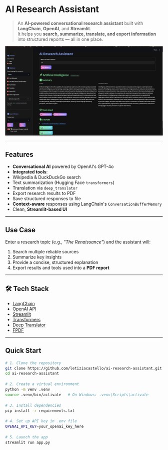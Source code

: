 # AI Research Assistant

> An **AI-powered conversational research assistant** built with **LangChain**, **OpenAI**, and **Streamlit**.  
It helps you **search, summarize, translate, and export information** into structured reports — all in one place.

![AI Research Assistant Screenshot](screenshot_app.png)

---

## Features

-  **Conversational AI** powered by OpenAI's GPT-4o  
-  **Integrated tools**:
  - Wikipedia & DuckDuckGo search  
  - Text summarization (Hugging Face `transformers`)  
  - Translation via `deep_translator`  
  - Export research results to PDF  
  - Save structured responses to file  
-  **Context-aware** responses using LangChain's `ConversationBufferMemory`  
-  Clean, **Streamlit-based UI**  

---

##  Use Case

Enter a research topic (e.g., *"The Renaissance"*) and the assistant will:  
1. Search multiple reliable sources  
2. Summarize key insights  
3. Provide a concise, structured explanation  
4. Export results and tools used into a **PDF report**

---

## 🛠️ Tech Stack

- [LangChain](https://www.langchain.com/)  
- [OpenAI API](https://platform.openai.com/)  
- [Streamlit](https://streamlit.io/)  
- [Transformers](https://huggingface.co/transformers/)  
- [Deep Translator](https://pypi.org/project/deep-translator/)  
- [FPDF](https://pyfpdf.github.io/)  

---

## Quick Start

```bash
# 1. Clone the repository
git clone https://github.com/letiziacastello/ai-research-assistant.git
cd ai-research-assistant

# 2. Create a virtual environment
python -m venv .venv
source .venv/bin/activate   # On Windows: .venv\Scripts\activate

# 3. Install dependencies
pip install -r requirements.txt

# 4. Set up API key in .env file
OPENAI_API_KEY=your_openai_key_here

# 5. Launch the app
streamlit run app.py
